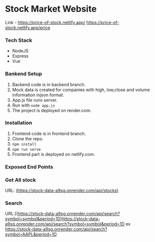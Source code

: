 # Stock Market Website
Link - https://price-of-stock.netlify.app/
https://price-of-stock.netlify.app/price
### Tech Stack
* NodeJS
* Express
* Vue

### Bankend Setup
1) Backend code is in backend branch.
2) Mock data is created for companies with high, low,close and volume information injson format.
3) App.js file runs server.
4) Run with `node app.js`
5) The project is deployed on render.com.

### Installation
1)  Frontend code is in frontend branch.
2)  Clone the repo.
3) `npm install`
4) `npm run serve`
5)  Frontend part is deployed on netlify.com.

### Exposed End Points
### Get All stock
URL: [(https://stock-data-a9sg.onrender.com/api/stocks) ](https://stock-data-a9sg.onrender.com/api/stocks)   

### Search
URL:[(https://stock-data-a9sg.onrender.com/api/search?symbol=symbol&period=1D)https://stock-data-a9sg.onrender.com/api/search?symbol=symbol&period=1D
 ex https://stock-data-a9sg.onrender.com/api/search?symbol=AAPL&period=1D


